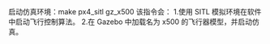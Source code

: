 启动仿真环境：make px4_sitl gz_x500
该指令会：
    1.使用 SITL 模拟环境在软件中启动飞行控制算法。
    2.在 Gazebo 中加载名为 x500 的飞行器模型，并启动仿真。